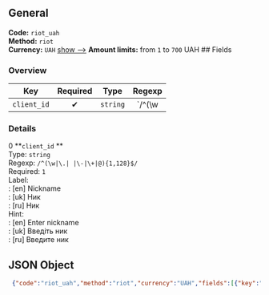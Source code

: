 ## General 
**Code:** `riot_uah`  
**Method:** `riot`  
**Currency:** `UAH` [show -->]() 
**Amount limits:** from `1`  to `700`  UAH ## Fields 
### Overview 
|Key|Required|Type|Regexp| 
|:---:|:---:|:---:|:---:| 
|`client_id` |✔ |`string` |`/^(\w|\.| |\-|\+|@){1,128}$/` | 
 
### Details 
0 **`client_id` **  
Type: `string`  
Regexp: `/^(\w|\.| |\-|\+|@){1,128}$/`  
Required: `1`  
Label:  
: [en] Nickname  
: [uk] Ник  
: [ru] Ник  
Hint:  
: [en] Enter nickname  
: [uk] Введіть ник  
: [ru] Введите ник  
## JSON Object 
```json
 {"code":"riot_uah","method":"riot","currency":"UAH","fields":[{"key":"client_id","type":"string","label":{"en":"Nickname","uk":"\u041d\u0438\u043a","ru":"\u041d\u0438\u043a"},"regexp":"\/^(\\w|\\.| |\\-|\\+|@){1,128}$\/","required":true,"position":1,"hint":{"en":"Enter nickname","uk":"\u0412\u0432\u0435\u0434\u0456\u0442\u044c \u043d\u0438\u043a","ru":"\u0412\u0432\u0435\u0434\u0438\u0442\u0435 \u043d\u0438\u043a"},"example":"Smoal"}],"amount_min":1,"amount_max":700}```  

